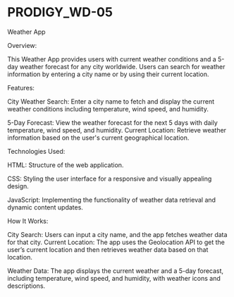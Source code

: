 # PRODIGY_WD-05
Weather App

Overview:

This Weather App provides users with current weather conditions and a 5-day weather forecast for any city worldwide. Users can search for weather information by entering a city name or by using their current location.

Features:

City Weather Search: Enter a city name to fetch and display the current weather conditions including temperature, wind speed, and humidity.

5-Day Forecast: View the weather forecast for the next 5 days with daily temperature, wind speed, and humidity.
Current Location: Retrieve weather information based on the user's current geographical location.

Technologies Used:

HTML: Structure of the web application.

CSS: Styling the user interface for a responsive and visually appealing design.

JavaScript: Implementing the functionality of weather data retrieval and dynamic content updates.


How It Works:

City Search: Users can input a city name, and the app fetches weather data for that city.
Current Location: The app uses the Geolocation API to get the user’s current location and then retrieves weather data based on that location.

Weather Data: The app displays the current weather and a 5-day forecast, including temperature, wind speed, and humidity, with weather icons and descriptions.
